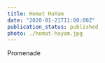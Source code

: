 ```yaml
---
title: Homat HaYam 
date: "2020-01-21T11:00:00Z"
publication_status: published
photo: ./homat-hayam.jpg
---
```

Promenade